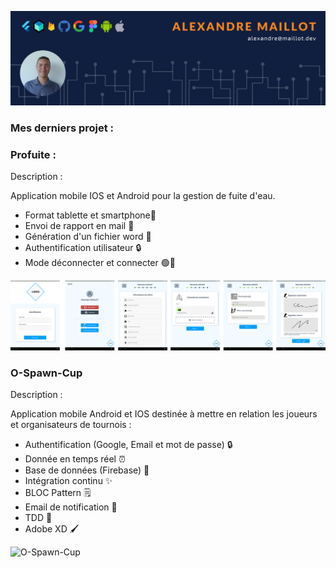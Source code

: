 ![Cover](https://github.com/AlexandreMaillot/AlexandreMaillot/blob/main/img/banniere_github.png)

### Mes derniers projet :

### Profuite : 

Description : 

Application mobile IOS et Android pour la gestion de fuite d'eau.
- Format tablette et smartphone📱
- Envoi de rapport en mail 📧
- Génération d'un fichier word 📄
- Authentification utilisateur 🔒
- Mode déconnecter et connecter 🟢🔴


![Profuite](https://github.com/AlexandreMaillot/AlexandreMaillot/blob/main/img/planche_profuite.png)

### O-Spawn-Cup

Description :

Application mobile Android et IOS destinée à mettre en relation les joueurs et organisateurs de tournois :
- Authentification (Google, Email et mot de passe) 🔒
- Donnée en temps réel ⏰
- Base de données (Firebase) 💾
- Intégration continu ✨
- BLOC Pattern 🗒️
- Email de notification 📧
- TDD 💪
- Adobe XD 🖌️

![O-Spawn-Cup](https://github.com/AlexandreMaillot/AlexandreMaillot/blob/main/img/planche_ospawn.png)
